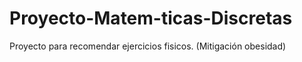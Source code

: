 # Proyecto-Matem-ticas-Discretas
Proyecto para recomendar ejercicios fisicos. (Mitigación obesidad)
